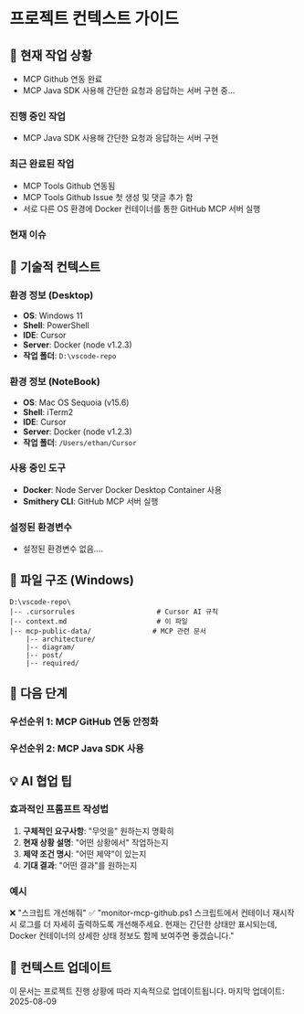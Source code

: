 
# 프로젝트 컨텍스트 가이드

## 🎯 현재 작업 상황
- MCP Github 연동 완료
- MCP Java SDK 사용해 간단한 요청과 응답하는 서버 구현 중...

### 진행 중인 작업
- MCP Java SDK 사용해 간단한 요청과 응답하는 서버 구현

### 최근 완료된 작업
- MCP Tools Github 연동됨
- MCP Tools Github Issue 첫 생성 및 댓글 추가 함
- 서로 다른 OS 환경에 Docker 컨테이너를 통한 GitHub MCP 서버 실행

### 현재 이슈


## 🔧 기술적 컨텍스트

### 환경 정보 (Desktop)
- **OS**: Windows 11
- **Shell**: PowerShell
- **IDE**: Cursor
- **Server**: Docker (node v1.2.3)
- **작업 폴더**: `D:\vscode-repo`

### 환경 정보 (NoteBook)
- **OS**: Mac OS Sequoia (v15.6)
- **Shell**: iTerm2
- **IDE**: Cursor
- **Server**: Docker (node v1.2.3)
- **작업 폴더**: `/Users/ethan/Cursor`

### 사용 중인 도구
- **Docker**: Node Server Docker Desktop Container 사용
- **Smithery CLI**: GitHub MCP 서버 실행

### 설정된 환경변수
- 설정된 환경변수 없음....

## 📁 파일 구조 (Windows)

```
D:\vscode-repo\
|-- .cursorrules                    # Cursor AI 규칙
|-- context.md                      # 이 파일
|-- mcp-public-data/               # MCP 관련 문서
    |-- architecture/
    |-- diagram/
    |-- post/
    |-- required/
```

## 🎯 다음 단계

### 우선순위 1: MCP GitHub 연동 안정화
### 우선순위 2: MCP Java SDK 사용

## 💡 AI 협업 팁

### 효과적인 프롬프트 작성법
1. **구체적인 요구사항**: "무엇을" 원하는지 명확히
2. **현재 상황 설명**: "어떤 상황에서" 작업하는지
3. **제약 조건 명시**: "어떤 제약"이 있는지
4. **기대 결과**: "어떤 결과"를 원하는지

### 예시
❌ "스크립트 개선해줘"
✅ "monitor-mcp-github.ps1 스크립트에서 컨테이너 재시작 시 로그를 더 자세히 출력하도록 개선해주세요. 현재는 간단한 상태만 표시되는데, Docker 컨테이너의 상세한 상태 정보도 함께 보여주면 좋겠습니다."

## 🔄 컨텍스트 업데이트

이 문서는 프로젝트 진행 상황에 따라 지속적으로 업데이트됩니다.
마지막 업데이트: 2025-08-09